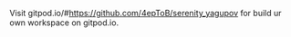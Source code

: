 Visit gitpod.io/#https://github.com/4epToB/serenity_yagupov for build ur own workspace on gitpod.io.
